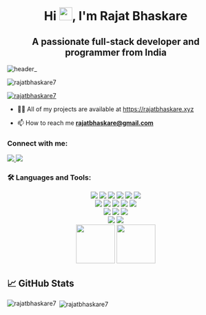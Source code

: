 <h1 align="center">Hi <img src="https://raw.githubusercontent.com/MartinHeinz/MartinHeinz/master/wave.gif" width="30px">, I'm Rajat Bhaskare</h1>
<h2 align="center">A passionate full-stack developer and programmer from India</h2>

![header_](https://user-images.githubusercontent.com/80106274/155994781-7c22a80e-99b6-4e2e-a288-a706e1818289.png)


<p align="left"> <img src="https://komarev.com/ghpvc/?username=rajatbhaskare7&label=Profile%20views&color=0e75b6&style=flat" alt="rajatbhaskare7" /> </p>

<p align="left"> <a href="https://github.com/ryo-ma/github-profile-trophy"><img src="https://github-profile-trophy.vercel.app/?username=rajatbhaskare7&theme=onedark" alt="rajatbhaskare7" /></a> </p>


- 👨‍💻 All of my projects are available at [https://rajatbhaskare.xyz
](https://rajatbhaskare.xyz/)


- 📫 How to reach me **rajatbhaskare@gmail.com**

<h3 align="left">Connect with me:</h3>
<p align="left">
<a href="https://instagram.com/_rajat_bhaskare_" target="blank">
     <img src="https://img.shields.io/badge/Instagram-E4405F?style=flat&logo=instagram&logoColor=white">
  </a>
  <a href="https://www.linkedin.com/in/rajat-bhaskare-b40443202"   target="blank">
  <img src="https://img.shields.io/badge/LinkedIn-0077B5?style=flat&logo=linkedin&logoColor=white">
  </a>

</p>

<h3 align="left">🛠 Languages and Tools:</h3>
<p align='center'>
  <img src="https://img.shields.io/badge/Code-JavaScript-informational?style=flat&logo=JavaScript&color=F7DF1E">
  <img src="https://img.shields.io/badge/Code-React-informational?style=flat&logo=react&color=61DAFB">
  <img src="https://img.shields.io/badge/Code-C-00599C?style=flat&logo=C&color=A8B9CC">
  <img src="https://img.shields.io/badge/Code-C%2B%2B-00599C?style=flat&logo=C%2B%2B&color=3D883B">
  <img src="https://img.shields.io/badge/Code-HTML5-informational?style=flat&logo=HTML5&color=E34F26">
  <img src="https://img.shields.io/badge/Style-CSS3-informational?style=flat&logo=CSS3&color=1572B6">
  <br>
  <img src="https://img.shields.io/badge/DB-MySQL-00000F?style=flat&logo=mysql&logoColor=white">
  <img src="https://img.shields.io/badge/Tool-NPM-informational?style=flat&logo=NPM&color=CB0000">
  <img src="https://img.shields.io/badge/Code-Python-14354C?style=flat&logo=python&color=2C8EBB&logoColor=yellow">
  <img src="https://img.shields.io/badge/Tool-Git-informational?style=flat&logo=Git&color=F05032">
  <img src="https://img.shields.io/badge/Tool-GitHub-informational?style=flat&logo=GitHub&color=181717">
   <br>
  <img src="https://img.shields.io/badge/Style-Styled--Components-informational?style=flat&logo=styled-components&color=CC6699">
  <img src="https://img.shields.io/badge/Style-Sass-informational?style=flat&logo=Sass&color=DB7093">
  <img src="https://img.shields.io/badge/Style-Bootstrap-informational?style=flat&logo=Bootstrap&color=7952B3">
  <br>
  
  <img src="https://img.shields.io/badge/Code-Django-092E20?style=flat&logo=django&logoColor=green">
  <img src="https://img.shields.io/badge/Tool-Microsoft-666666?style=flat&logo=microsoft&logoColor=white">
  <br>
  <img src="https://capsule-render.vercel.app/api?type=slice&color=gradient&height=90" width="90">
  <img src="https://capsule-render.vercel.app/api?type=slice&color=gradient&height=90&reversal=true" width="90">
   
</p>





## &#x1f4c8; GitHub Stats
<p><img align="left" src="https://github-readme-stats.vercel.app/api/top-langs/?username=RajatBhaskare7&hide=java,html,tex&title_color=ffffff&text_color=c9cacc&icon_color=2bbc8a&bg_color=22272e&langs_count=3" alt="rajatbhaskare7" /></p>

<p>&nbsp;<img align="center" src="https://github-readme-stats.vercel.app/api?username=RajatBhaskare7&show_icons=true&line_height=27&count_private=true&title_color=ffffff&text_color=c9cacc&icon_color=2bbc8a&bg_color=22272e" alt="rajatbhaskare7" /></p>
<!--
## 📌 Pinned Repositories

<br>

<a href="https://github.com/braydoncoyer/tailwindcss-v2-dark-mode-template">
  <img align="center" style="margin:0.5rem" src="https://github-readme-stats.vercel.app/api/pin/?username=braydoncoyer&repo=tailwindcss-v2-dark-mode-template&title_color=ffffff&text_color=c9cacc&icon_color=4AB197&bg_color=1A2B34" />
</a>

<br>

<a href="https://github.com/braydoncoyer/pomegradient">
  <img align="center" style="margin:0.5rem" src="https://github-readme-stats.vercel.app/api/pin/?username=braydoncoyer&repo=pomegradient&title_color=ffffff&text_color=c9cacc&icon_color=4AB197&bg_color=1A2B34" />
</a>

<br>

<a href="https://github.com/braydoncoyer/ng-limeade">
  <img align="center" style="margin:0.5rem" src="https://github-readme-stats.vercel.app/api/pin/?username=braydoncoyer&repo=ng-limeade&title_color=ffffff&text_color=c9cacc&icon_color=4AB197&bg_color=1A2B34" />
</a>

<a href="https://github.com/braydoncoyer/officeapi">
  <img align="center" style="margin:0.5rem" src="https://github-readme-stats.vercel.app/api/pin/?username=braydoncoyer&repo=officeapi&title_color=ffffff&text_color=c9cacc&icon_color=4AB197&bg_color=1A2B34" />
</a>

<br>
<br>
-->
